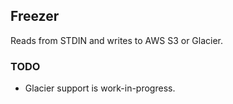 ## Freezer

Reads from STDIN and writes to AWS S3 or Glacier.

### TODO

- Glacier support is work-in-progress.
